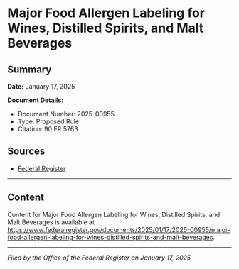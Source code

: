 # Major Food Allergen Labeling for Wines, Distilled Spirits, and Malt Beverages

## Summary

**Date:** January 17, 2025

**Document Details:**
- Document Number: 2025-00955
- Type: Proposed Rule
- Citation: 90 FR 5763

## Sources
- [Federal Register](https://www.federalregister.gov/documents/2025/01/17/2025-00955/major-food-allergen-labeling-for-wines-distilled-spirits-and-malt-beverages)

---

## Content

Content for Major Food Allergen Labeling for Wines, Distilled Spirits, and Malt Beverages is available at https://www.federalregister.gov/documents/2025/01/17/2025-00955/major-food-allergen-labeling-for-wines-distilled-spirits-and-malt-beverages.

---

*Filed by the Office of the Federal Register on January 17, 2025*
